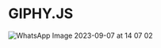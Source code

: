 # GIPHY.JS
 
![WhatsApp Image 2023-09-07 at 14 07 02](https://github.com/B00rges/GIPHY.JS/assets/123204710/57d59d5b-3833-40a0-8807-1271dbf9bed9)
